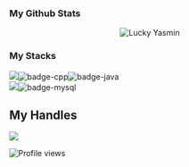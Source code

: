 ### My Github Stats
<p align="center"> <img src="https://github-readme-stats.vercel.app/api?username=LUCKYYASMIN&show_icons=true&count_private=true&theme=008b8b" alt="Lucky Yasmin" />

### My Stacks
<img src="https://img.shields.io/badge/Languages-f5d30a5?style=for-the-badge&logo=plex&logoColor=FFFFFF">![badge-cpp](https://img.shields.io/badge/c%2B%2B-f5d30a?style=for-the-badge&logo=c%2B%2B&logoColor=20fcfee&labelColor=f5d30a)![badge-java](https://img.shields.io/badge/java-f5d30a?style=for-the-badge&logo=java&logoColor=f5d30a&labelColor=f5d30a) <br/>
<img src="https://img.shields.io/badge/Database-f5d30a?style=for-the-badge&logo=Redis&logoColor=FFFFFF">![badge-mysql](https://img.shields.io/badge/mysql-f5d30a?style=for-the-badge&logo=mysql&logoColor=f5d30a&labelColor=f5d30a)

## My Handles

 [<img src="https://img.shields.io/badge/LUCKYYASMIN-f5d30a?style=for-the-badge&logo=github&logoColor=f5d30a">](https://profile-summary-for-github.com/user/LUCKYYASMIN) 
 
 
![Profile views](https://gpvc.arturio.dev/LUCKYYASMIN)

